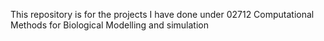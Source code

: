 This repository is for the projects I have done under 02712 Computational Methods for Biological Modelling and simulation
